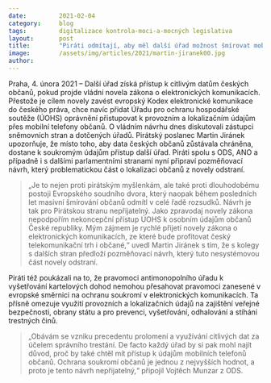```yaml
---
date:         2021-02-04
category:     blog
tags:         digitalizace kontrola-moci-a-mocných legislativa
layout:       post
title:        "Piráti odmítají, aby měl další úřad možnost šmírovat mobilní telefony občanů"
image:        /assets/img/articles/2021/martin-jiranek00.jpg
author:       
---
```



Praha, 4. února 2021 – Další úřad získá přístup k citlivým datům českých občanů, pokud projde vládní novela zákona o elektronických komunikacích. Přestože je cílem novely zavést evropský Kodex elektronické komunikace do českého práva, chce navíc přidat Úřadu pro ochranu hospodářské soutěže (ÚOHS) oprávnění přistupovat k provozním a lokalizačním údajům přes mobilní telefony občanů. O vládním návrhu dnes diskutovali zástupci sněmovních stran a dotčených úřadů. Pirátský poslanec Martin Jiránek upozorňuje, že místo toho, aby data českých občanů zůstávala chráněna, dostane k soukromým údajům přístup další úřad. Piráti spolu s ODS, ANO a případně i s dalšími parlamentními stranami nyní připraví pozměňovací návrh, který problematickou část o lokalizaci občanů z novely odstraní. 

> „Je to nejen proti pirátským myšlenkám, ale také proti dlouhodobému postoji Evropského soudního dvora, který naopak během posledních let masivní šmírování občanů odmítl v celé řadě rozsudků. Návrh je tak pro Pirátskou stranu nepřijatelný. Jako zpravodaj novely zákona nepodpořím nekoncepční přístup ÚOHS k osobním údajům občanů České republiky. Mým zájmem je rychlé přijetí novely zákona o elektronických komunikacích, ze které bude profitovat český telekomunikační trh i občané,“ uvedl Martin Jiránek s tím, že s kolegy s dalších stran předloží pozměňovací návrh, který tuto nesystémovou část novely odstraní. 

Piráti též poukázali na to, že pravomoci antimonopolního úřadu k vyšetřování kartelových dohod nemohou přesahovat pravomoci zanesené v evropské směrnici na ochranu soukromí v elektronických komunikacích. Ta přísně omezuje využití provozních a lokalizačních údajů na zajištění veřejné bezpečnosti, obrany státu a pro prevenci, vyšetřování, odhalování a stíhání trestných činů. 

> „Obávám se vzniku precedentu prolomení a využívání citlivých dat za účelem správního trestání. De facto každý úřad by si pak mohl najít důvod, proč by také chtěl mít přístup k údajům mobilních telefonů občanů. Ochrana soukromí občanů je jednou z nejvyšších hodnot, a proto je tento návrh nepřijatelný,“ připojil Vojtěch Munzar z ODS.
